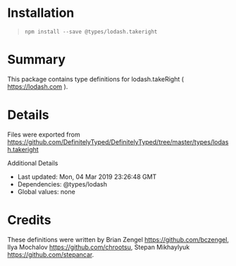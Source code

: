 # Installation
> `npm install --save @types/lodash.takeright`

# Summary
This package contains type definitions for lodash.takeRight ( https://lodash.com ).

# Details
Files were exported from https://github.com/DefinitelyTyped/DefinitelyTyped/tree/master/types/lodash.takeright

Additional Details
 * Last updated: Mon, 04 Mar 2019 23:26:48 GMT
 * Dependencies: @types/lodash
 * Global values: none

# Credits
These definitions were written by Brian Zengel <https://github.com/bczengel>, Ilya Mochalov <https://github.com/chrootsu>, Stepan Mikhaylyuk <https://github.com/stepancar>.
